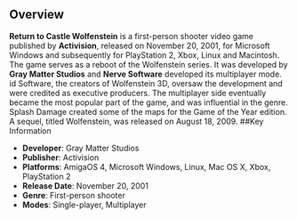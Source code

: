 ## Overview

**Return to Castle Wolfenstein** is a first-person shooter video game published by **Activision**, released on November 20, 2001, for Microsoft Windows and subsequently for PlayStation 2, Xbox, Linux and Macintosh. The game serves as a reboot of the Wolfenstein series. It was developed by **Gray Matter Studios** and **Nerve Software** developed its multiplayer mode. id Software, the creators of Wolfenstein 3D, oversaw the development and were credited as executive producers. The multiplayer side eventually became the most popular part of the game, and was influential in the genre. Splash Damage created some of the maps for the Game of the Year edition. A sequel, titled Wolfenstein, was released on August 18, 2009.
##Key Information

- **Developer**: Gray Matter Studios
- **Publisher**: Activision
- **Platforms**: 	AmigaOS 4, Microsoft Windows, Linux, Mac OS X, Xbox, PlayStation 2
- **Release Date**: November 20, 2001
- **Genre**: First-person shooter
- **Modes**: Single-player, Multiplayer